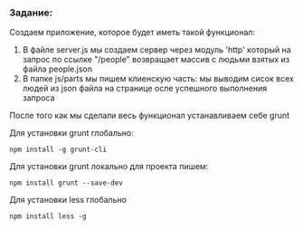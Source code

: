 ### Задание:

Создаем приложение, которое будет иметь такой функционал:

1) В файле server.js мы создаем сервер через модуль 'http' который на запрос по ссылке "/people"
возвращает массив с людьми взятых из файла people.json
2) В папке js/parts мы пишем клиенскую часть: мы выводим сисок всех людей из json файла на странице осле успешного выполнения запроса


После того как мы сделали весь функционал устанавливаем себе grunt

Для установки grunt глобально:

```
npm install -g grunt-cli
```

Для установки grunt локально для проекта пишем:

```
npm install grunt --save-dev
```

Для установки less глобально

```
npm install less -g
```